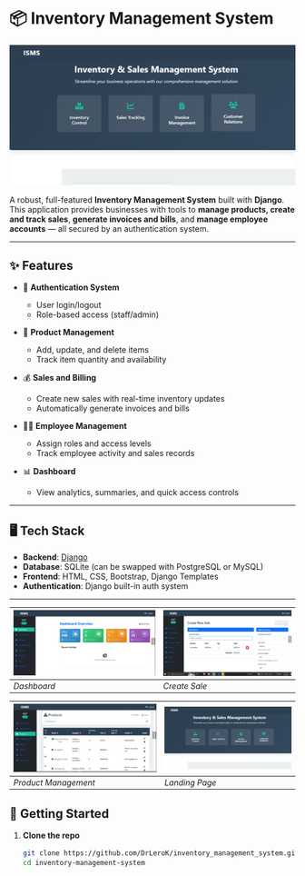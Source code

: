 # 📦 Inventory Management System

![ISMS Screenshot](screenshots/landingpage.PNG)

A robust, full-featured **Inventory Management System** built with **Django**. This application provides businesses with tools to **manage products, create and track sales**, **generate invoices and bills**, and **manage employee accounts** — all secured by an authentication system.

---

## ✨ Features

- 🔐 **Authentication System**
  - User login/logout
  - Role-based access (staff/admin)
  
- 🛒 **Product Management**
  - Add, update, and delete items
  - Track item quantity and availability

- 💰 **Sales and Billing**
  - Create new sales with real-time inventory updates
  - Automatically generate invoices and bills

- 👨‍💼 **Employee Management**
  - Assign roles and access levels
  - Track employee activity and sales records

- 📊 **Dashboard**
  - View analytics, summaries, and quick access controls

---

## 🖥️ Tech Stack

- **Backend**: [Django](https://www.djangoproject.com/)
- **Database**: SQLite (can be swapped with PostgreSQL or MySQL)
- **Frontend**: HTML, CSS, Bootstrap, Django Templates
- **Authentication**: Django built-in auth system

---

| ![Dashboard](screenshots/dashboard.PNG) | ![Create Sale](screenshots/create_sale.PNG) |
|-----------------------------------------|---------------------------------------------|
| *Dashboard*                             | *Create Sale*                               |

| ![Login](screenshots/product_management.PNG) | ![Landing_Page](screenshots/landingpage.PNG) |
|----------------------------------------------|----------------------------------------------|
| *Product Management*                         | *Landing Page*                               |


## 🚀 Getting Started

1. **Clone the repo**
   ```bash
   git clone https://github.com/DrLeroK/inventory_management_system.git
   cd inventory-management-system
